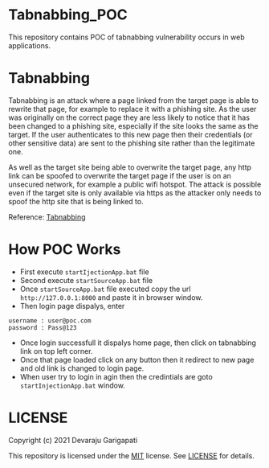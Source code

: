 # Tabnabbing_POC
This repository contains POC of tabnabbing vulnerability occurs in web applications.

# Tabnabbing

Tabnabbing is an attack where a page linked from the target page is able to rewrite that page, for example to replace it with a phishing site. As the user was originally on the correct page they are less likely to notice that it has been changed to a phishing site, especially if the site looks the same as the target. If the user authenticates to this new page then their credentials (or other sensitive data) are sent to the phishing site rather than the legitimate one.

As well as the target site being able to overwrite the target page, any http link can be spoofed to overwrite the target page if the user is on an unsecured network, for example a public wifi hotspot. The attack is possible even if the target site is only available via https as the attacker only needs to spoof the http site that is being linked to.

Reference: [Tabnabbing](https://owasp.org/www-community/attacks/Reverse_Tabnabbing)

# How POC Works

- First execute `startIjectionApp.bat` file 
- Second execute `startSourceApp.bat` file 
- Once `startSourceApp.bat` file executed copy the url `http://127.0.0.1:8000` and paste it in browser window.
- Then login page dispalys, enter 
``` 
username : user@poc.com
password : Pass@123
```
- Once login successfull it dispalys home page, then click on tabnabbing link on top left corner.
- Once that page loaded click on any button then it redirect to new page and old link is changed to login page.
- When user try to login in agin then the credintials are goto `startInjectionApp.bat` window.

# LICENSE

Copyright (c) 2021 Devaraju Garigapati

This repository is licensed under the [MIT](https://opensource.org/licenses/MIT) license.
See [LICENSE](https://opensource.org/licenses/MIT) for details.